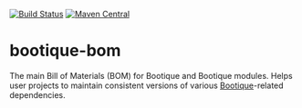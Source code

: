 <!--
     Licensed to the ObjectStyle LLC under one
   or more contributor license agreements.  See the NOTICE file
   distributed with this work for additional information
   regarding copyright ownership.  The ObjectStyle LLC licenses
   this file to you under the Apache License, Version 2.0 (the
   “License”); you may not use this file except in compliance
   with the License.  You may obtain a copy of the License at

     http://www.apache.org/licenses/LICENSE-2.0

   Unless required by applicable law or agreed to in writing,
   software distributed under the License is distributed on an
   “AS IS” BASIS, WITHOUT WARRANTIES OR CONDITIONS OF ANY
   KIND, either express or implied.  See the License for the
   specific language governing permissions and limitations
   under the License.
  -->

[![Build Status](https://travis-ci.org/bootique/bootique-bom.svg)](https://travis-ci.org/bootique/bootique-bom)
[![Maven Central](https://maven-badges.herokuapp.com/maven-central/io.bootique.bom/bootique-bom/badge.svg)](https://maven-badges.herokuapp.com/maven-central/io.bootique.bom/bootique-bom/)

# bootique-bom

The main Bill of Materials (BOM) for Bootique and Bootique modules. Helps user projects to 
maintain consistent versions of various [Bootique](http://bootique.io)-related dependencies.

